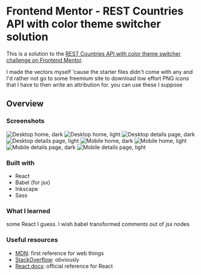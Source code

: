 # Frontend Mentor - REST Countries API with color theme switcher solution

This is a solution to the [REST Countries API with color theme switcher challenge on Frontend Mentor](https://www.frontendmentor.io/challenges/rest-countries-api-with-color-theme-switcher-5cacc469fec04111f7b848ca).

I made the vectors myself 'cause the starter files didn't come with any and I'd rather not go to some freemium site to download low effort PNG icons that I have to then write an attribution for. you can use these I suppose

## Overview

### Screenshots

![Desktop home, dark](./screenshots/desktop-home-dark.png)
![Desktop home, light](./screenshots/desktop-home-light.png)
![Desktop details page, dark](./screenshots/desktop-details-dark.png)
![Desktop details page, light](./screenshots/desktop-details-light.png)
![Mobile home, dark](./screenshots/mobile-home-dark.png)
![Mobile home, light](./screenshots/mobile-home-light.png)
![Mobile details page, dark](./screenshots/mobile-details-dark.png)
![Mobile details page, light](./screenshots/mobile-details-light.png)

### Built with

- React
- Babel (for jsx)
- Inkscape
- Sass

### What I learned

some React I guess. I wish babel transformed comments out of jsx nodes

### Useful resources

- [MDN](https://developer.mozilla.org): first reference for web things
- [StackOverflow](https://stackoverflow.com): obviously
- [React docs](https://react.dev): official reference for React
